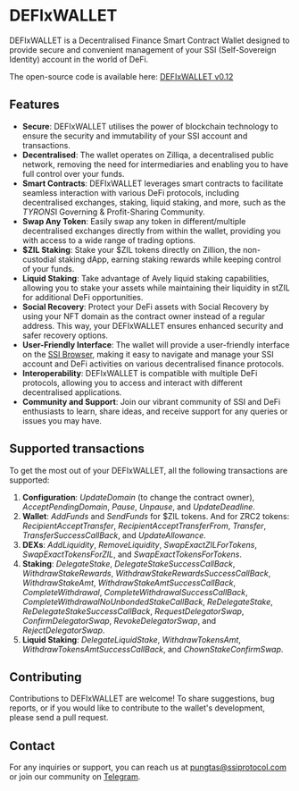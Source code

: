 # DEFIxWALLET

DEFIxWALLET is a Decentralised Finance Smart Contract Wallet designed to provide secure and convenient management of your SSI (Self-Sovereign Identity) account in the world of DeFi.

The open-source code is available here: [DEFIxWALLET v0.12](./DEFIxWALLET_v0.12.scilla)

## Features

- **Secure**: DEFIxWALLET utilises the power of blockchain technology to ensure the security and immutability of your SSI account and transactions.
- **Decentralised**: The wallet operates on Zilliqa, a decentralised public network, removing the need for intermediaries and enabling you to have full control over your funds.
- **Smart Contracts**: DEFIxWALLET leverages smart contracts to facilitate seamless interaction with various DeFi protocols, including decentralised exchanges, staking, liquid staking, and more, such as the $TYRON S$I Governing & Profit-Sharing Community.
- **Swap Any Token**: Easily swap any token in different/multiple decentralised exchanges directly from within the wallet, providing you with access to a wide range of trading options.
- **$ZIL Staking**: Stake your $ZIL tokens directly on Zillion, the non-custodial staking dApp, earning staking rewards while keeping control of your funds.
- **Liquid Staking**: Take advantage of Avely liquid staking capabilities, allowing you to stake your assets while maintaining their liquidity in stZIL for additional DeFi opportunities.
- **Social Recovery**: Protect your DeFi assets with Social Recovery by using your NFT domain as the contract owner instead of a regular address. This way, your DEFIxWALLET ensures enhanced security and safer recovery options.
- **User-Friendly Interface**: The wallet will provide a user-friendly interface on the [SSI Browser](https://tyron.network), making it easy to navigate and manage your SSI account and DeFi activities on various decentralised finance protocols.
- **Interoperability**: DEFIxWALLET is compatible with multiple DeFi protocols, allowing you to access and interact with different decentralised applications.
- **Community and Support**: Join our vibrant community of SSI and DeFi enthusiasts to learn, share ideas, and receive support for any queries or issues you may have.

## Supported transactions

To get the most out of your DEFIxWALLET, all the following transactions are supported:

1. **Configuration**: _UpdateDomain_ (to change the contract owner), _AcceptPendingDomain_, _Pause_, _Unpause_, and _UpdateDeadline_.
2. **Wallet**: _AddFunds_ and _SendFunds_ for $ZIL tokens. And for ZRC2 tokens: _RecipientAcceptTransfer_, _RecipientAcceptTransferFrom_, _Transfer_, _TransferSuccessCallBack_, and _UpdateAllowance_.
3. **DEXs**: _AddLiquidity_, _RemoveLiquidity_, _SwapExactZILForTokens_, _SwapExactTokensForZIL_, and _SwapExactTokensForTokens_.
4. **Staking**: _DelegateStake_, _DelegateStakeSuccessCallBack_, _WithdrawStakeRewards_, _WithdrawStakeRewardsSuccessCallBack_, _WithdrawStakeAmt_, _WithdrawStakeAmtSuccessCallBack_, _CompleteWithdrawal_, _CompleteWithdrawalSuccessCallBack_, _CompleteWithdrawalNoUnbondedStakeCallBack_, _ReDelegateStake_, _ReDelegateStakeSuccessCallBack_, _RequestDelegatorSwap_, _ConfirmDelegatorSwap_, _RevokeDelegatorSwap_, and _RejectDelegatorSwap_.
5. **Liquid Staking**: _DelegateLiquidStake_, _WithdrawTokensAmt_, _WithdrawTokensAmtSuccessCallBack_, and _ChownStakeConfirmSwap_.

## Contributing

Contributions to DEFIxWALLET are welcome! To share suggestions, bug reports, or if you would like to contribute to the wallet's development, please send a pull request.

## Contact

For any inquiries or support, you can reach us at pungtas@ssiprotocol.com or join our community on [Telegram](https://t.me/ssiprotocol).

